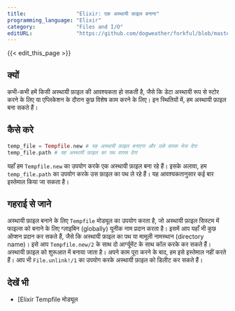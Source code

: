 ```yaml
---
title:                "Elixir: एक अस्थायी फ़ाइल बनाना"
programming_language: "Elixir"
category:             "Files and I/O"
editURL:              "https://github.com/dogweather/forkful/blob/master/content/hi/elixir/creating-a-temporary-file.md"
---
```


{{< edit_this_page >}}

## क्यों

कभी-कभी हमें किसी अस्थायी फ़ाइल की आवश्यकता हो सकती है, जैसे कि डेटा अस्थायी रूप से स्टोर करने के लिए या एप्लिकेशन के दौरान कुछ विशेष काम करने के लिए। इन स्थितियों में, हम अस्थायी फ़ाइल बना सकते हैं।

## कैसे करे

```elixir
temp_file = Tempfile.new # यह अस्थायी फ़ाइल बनाएगा और उसे वापस भेज देगा
temp_file.path # यह अस्थायी फ़ाइल का पथ वापस देगा
```

यहाँ हम `Tempfile.new` का उपयोग करके एक अस्थायी फ़ाइल बना रहे हैं। इसके अलावा, हम `temp_file.path` का उपयोग करके उस फ़ाइल का पथ ले रहे हैं। यह आवश्यकतानुसार कई बार इस्तेमाल किया जा सकता है।

## गहराई से जाने

अस्थायी फ़ाइल बनाने के लिए `Tempfile` मोड्यूल का उपयोग करता है, जो अस्थायी फ़ाइल सिस्टम में फाइल्स को बनाने के लिए ग्लाइबिन (globally) यूनीक नाम प्रदान करता है। इसमें आप यहाँ भी कुछ ऑप्शन प्रदान कर सकते हैं, जैसे कि अस्थायी फ़ाइल का पथ या मामूली नामस्थान (directory name)। इसे आप `Tempfile.new/2` के साथ दो आर्ग्यूमेंट के साथ कॉल करके कर सकते हैं। अस्थायी फ़ाइल को शुरूआत में बनाया जाता है। अपने काम पूरा करने के बाद, हम इसे इस्तेमाल नहीं करते हैं। आप भी `File.unlink!/1` का उपयोग करके अस्थायी फ़ाइल को डिलीट कर सकते हैं।

## देखें भी

- [Elixir Tempfile मोड्यूल